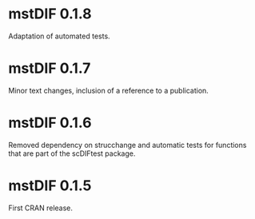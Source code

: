 # mstDIF 0.1.8

Adaptation of automated tests.

# mstDIF 0.1.7

Minor text changes, inclusion of a reference to a publication.

# mstDIF 0.1.6

Removed dependency on strucchange and automatic tests for functions that are part of the scDIFtest package.

# mstDIF 0.1.5

First CRAN release.